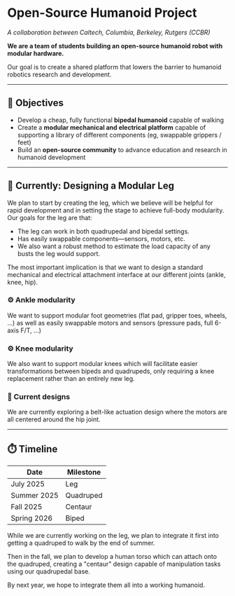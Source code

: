<p align="center">
  <h1>Open-Source Humanoid Project</h1>
  <em>A collaboration between Caltech, Columbia, Berkeley, Rutgers (CCBR)</em>
</p>

**We are a team of students building an open-source humanoid robot with modular hardware.**

Our goal is to create a shared platform that lowers the barrier to humanoid robotics research and development.  

---

## 🎯 Objectives
- Develop a cheap, fully functional **bipedal humanoid** capable of walking  
- Create a **modular mechanical and electrical platform** capable of supporting a library of different components (eg, swappable grippers / feet)  
- Build an **open-source community** to advance education and research in humanoid development  

---

## 🦵 Currently: Designing a Modular Leg
We plan to start by creating the leg, which we believe will be helpful for rapid development and in setting the stage to achieve full-body modularity. Our goals for the leg are that:
- The leg can work in both quadrupedal and bipedal settings.  
- Has easily swappable components—sensors, motors, etc.  
- We also want a robust method to estimate the load capacity of any busts the leg would support.  

The most important implication is that we want to design a standard mechanical and electrical attachment interface at our different joints (ankle, knee, hip).

### ⚙️ Ankle modularity
We want to support modular foot geometries (flat pad, gripper toes, wheels, ...) as well as easily swappable motors and sensors (pressure pads, full 6-axis F/T, ...)

### ⚙️ Knee modularity
We also want to support modular knees which will facilitate easier transformations between bipeds and quadrupeds, only requiring a knee replacement rather than an entirely new leg.

### 🔧 Current designs
We are currently exploring a belt-like actuation design where the motors are all centered around the hip joint.

---

## ⏱️ Timeline
| Date        | Milestone |
| ----------- | --------- |
| July 2025   | Leg       |
| Summer 2025 | Quadruped |
| Fall 2025   | Centaur   |
| Spring 2026 | Biped     |

While we are currently working on the leg, we plan to integrate it first into getting a quadruped to walk by the end of summer.

Then in the fall, we plan to develop a human torso which can attach onto the quadruped, creating a "centaur" design capable of manipulation tasks using our quadrupedal base. 

By next year, we hope to integrate them all into a working humanoid.
